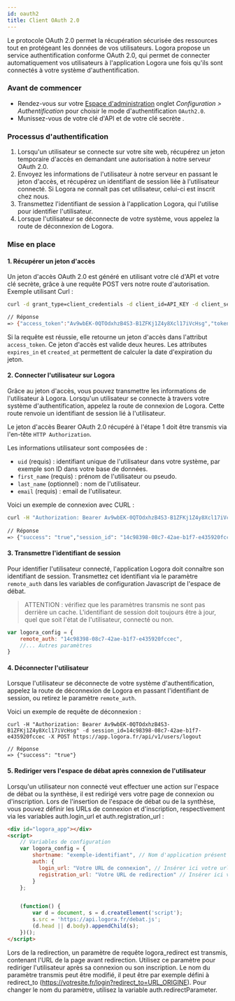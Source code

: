 ```yaml
---
id: oauth2
title: Client OAuth 2.0
---
```


Le protocole OAuth 2.0 permet la récupération sécurisée des ressources tout en protégeant les données de vos utilisateurs. Logora propose un service authentification conforme OAuth 2.0, qui permet de connecter automatiquement vos utilisateurs à l'application Logora une fois qu'ils sont connectés à votre système d'authentification.


### Avant de commencer

- Rendez-vous sur votre [Espace d'administration](https://admin.logora.fr) onglet *Configuration > Authentification* pour choisir le mode d'authentification `OAuth2.0`.
- Munissez-vous de votre clé d'API et de votre clé secrète .

### Processus d'authentification

1. Lorsqu'un utilisateur se connecte sur votre site web, récupérez un jeton temporaire d'accès en demandant une autorisation à notre serveur OAuth 2.0.
2. Envoyez les informations de l'utilisateur à notre serveur en passant le jeton d'accès, et récupérez un identifiant de session liée à l'utilisateur connecté. Si Logora ne connaît pas cet utilisateur, celui-ci est inscrit chez nous.
3. Transmettez l'identifiant de session à l'application Logora, qui l'utilise pour identifier l'utilisateur.
4. Lorsque l'utilisateur se déconnecte de votre système, vous appelez la route de déconnexion de Logora.

### Mise en place

#### 1. Récupérer un jeton d'accès


Un jeton d'accès OAuth 2.0 est généré en utilisant votre clé d'API et votre clé secrète, grâce à une requête POST vers notre route d'autorisation. Exemple utilisant Curl :

```bash
curl -d grant_type=client_credentials -d client_id=API_KEY -d client_secret=API_SECRET -d scope=authentication https://app.logora.fr/oauth/token

// Réponse  
=> {"access_token":"Av9wbEK-0QTOdxhzB4S3-B1ZFKj1Z4y8Xcl17iVcHsg","token_type":"Bearer","expires_in":7200,"created_at":1579688184}
```

Si la requête est réussie, elle retourne un jeton d'accès dans l'attribut `access_token`. Ce jeton d'accès est valide deux heures. Les attributes `expires_in` et `created_at` permettent de calculer la date d'expiration du jeton.


#### 2. Connecter l'utilisateur sur Logora


Grâce au jeton d'accès, vous pouvez transmettre les informations de l'utilisateur à Logora. Lorsqu'un utilisateur se connecte à travers votre système d'authentification, appelez la route de connexion de Logora. Cette route renvoie un identifiant de session lié à l'utilisateur.

Le jeton d'accès Bearer OAuth 2.0 récupéré à l'étape 1 doit être transmis via l'en-tête `HTTP Authorization`.

Les informations utilisateur sont composées de :  
- `uid` (requis) : identifiant unique de l'utilisateur dans votre système, par exemple son ID dans votre base de données.  
- `first_name` (requis) : prénom de l'utilisateur ou pseudo.  
- `last_name` (optionnel) : nom de l'utilisateur.  
- `email` (requis) : email de l'utilisateur.

Voici un exemple de connexion avec CURL :

```bash
curl -H "Authorization: Bearer Av9wbEK-0QTOdxhzB4S3-B1ZFKj1Z4y8Xcl17iVcHsg" -d uid=12 -d first_name=Jean -d last_name=Dupont -d email=jean.dupont@exemple.com -X POST https://app.logora.fr/api/v1/users/login
 
// Réponse
=> {"success": "true","session_id": "14c98398-08c7-42ae-b1f7-e435920fccec"}
```

#### 3. Transmettre l'identifiant de session

Pour identifier l'utilisateur connecté, l'application Logora doit connaître son identifiant de session. Transmettez cet identifiant via le paramètre `remote_auth` dans les variables de configuration Javascript de l'espace de débat.

> ATTENTION : vérifiez que les paramètres transmis ne sont pas derrière un cache. L'identifiant de session doit toujours être à jour, quel que soit l'état de l'utilisateur, connecté ou non.

```javascript
var logora_config = {
    remote_auth: "14c98398-08c7-42ae-b1f7-e435920fccec",
    //... Autres paramètres
}
```

#### 4. Déconnecter l'utilisateur

Lorsque l'utilisateur se déconnecte de votre système d'authentification, appelez la route de déconnexion de Logora en passant l'identifiant de session, ou retirez le paramètre `remote_auth`.

Voici un exemple de requête de déconnexion :

```
curl -H "Authorization: Bearer Av9wbEK-0QTOdxhzB4S3-B1ZFKj1Z4y8Xcl17iVcHsg" -d session_id=14c98398-08c7-42ae-b1f7-e435920fccec -X POST https://app.logora.fr/api/v1/users/logout 

// Réponse
=> {"success": "true"}
```

#### 5. Rediriger vers l'espace de débat après connexion de l'utilisateur

Lorsqu'un utilisateur non connecté veut effectuer une action sur l'espace de débat ou la synthèse, il est redirigé vers votre page de connexion ou d'inscription. Lors de l'insertion de l'espace de débat ou de la synthèse, vous pouvez définir les URLs de connexion et d'inscription, respectivement via les variables auth.login_url et auth.registration_url :

```html
<div id="logora_app"></div>
<script>
    // Variables de configuration
    var logora_config = {
        shortname: "exemple-identifiant", // Nom d'application présent dans votre espace d'administration
        auth: {
          login_url: "Votre URL de connexion", // Insérer ici votre url de connexion
          registration_url: "Votre URL de redirection" // Insérer ici votre url d'inscription
        }
    };


    (function() {
        var d = document, s = d.createElement('script');
        s.src = 'https://api.logora.fr/debat.js';
        (d.head || d.body).appendChild(s);
    })();
</script>
```

Lors de la redirection, un paramètre de requête logora_redirect est transmis, contenant l'URL de la page avant redirection. Utilisez ce paramètre pour rediriger l'utilisateur après sa connexion ou son inscription. Le nom du paramètre transmis peut être modifié, il peut être par exemple défini à redirect_to (https://votresite.fr/login?redirect_to=URL_ORIGINE). Pour changer le nom du paramètre, utilisez la variable auth.redirectParameter.
